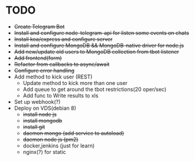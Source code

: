 # TODO


+ ~~Create Telegram Bot~~
+ ~~Install and configure node-telegram-api for listen some events on chats~~
+ ~~Install koa/express and configure server~~
+ ~~Install and configure MongoDB && MongoDB-native driver for node.js~~
+ ~~Add new/update old users to MongoDB collection from tbot listener~~
+ ~~Add frontend(form)~~
+ ~~Refactor from callbacks to async/await~~
+ ~~Configure error handling~~
+ Add method to kick user (REST)
  + Update method to kick more than one user
  + Add queue to get around the tbot restrictions(20 oper/sec)
  + Add func to Write results to xls
+ Set up webhook(?)
+ Deploy on VDS(debian 8)
  + ~~install node js~~
  + ~~install mongodb~~
  + ~~install git~~
  + ~~daemon mongo (add service to autoload)~~
  + ~~daemon node js (pm2)~~
  + docker,jenkins (just for learn)
  + nginx(?) for static

